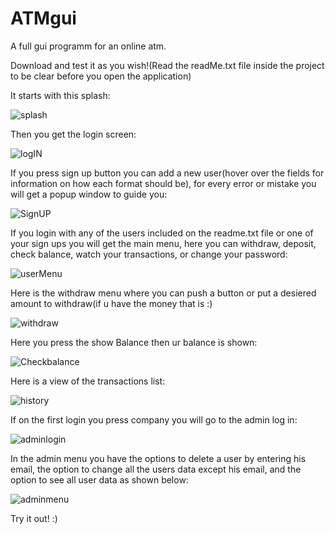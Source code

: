 # ATMgui
A full gui programm for an online atm.

Download and test it as you wish!(Read the readMe.txt file inside the project to be clear before you open the application)


It starts with this splash:

![splash](https://user-images.githubusercontent.com/64254074/153308238-a3a12a2c-10a8-4761-b5ae-3d96ad4948e8.png)

Then you get the login screen:

![logIN](https://user-images.githubusercontent.com/64254074/153308402-3c0c6a2c-39b6-42e7-8ce5-00d9b80c3a74.png)

If you press sign up button you can add a new user(hover over the fields for information on how each format should be),
for every error or mistake you will get a popup window to guide you:

![SignUP](https://user-images.githubusercontent.com/64254074/153308456-18bc6ce9-6f5b-41b0-8743-7fef610d406a.png)

If you login with any of the users included on the readme.txt file or one of your sign ups you will get the main menu,
here you can withdraw, deposit, check balance, watch your transactions, or change your password:

![userMenu](https://user-images.githubusercontent.com/64254074/153308473-808e9342-c472-49d5-b76e-ce909ab837ce.png)

Here is the withdraw menu where you can push a button or put a desiered amount to withdraw(if u have the money that is :)

![withdraw](https://user-images.githubusercontent.com/64254074/153308488-cbab0708-7f3b-44fc-9af7-ba6e564aee91.png)

Here you press the show Balance then ur balance is shown:

![Checkbalance](https://user-images.githubusercontent.com/64254074/153308504-f699a29c-cd4d-43e4-876c-59d38da725e7.png)

Here is a view of the transactions list:

![history](https://user-images.githubusercontent.com/64254074/153308510-852a1145-1bdb-4cb9-a41b-1299f21738b5.png)

If on the first login you press company you will go to the admin log in:

![adminlogin](https://user-images.githubusercontent.com/64254074/153308520-c9a47227-7453-444a-909e-f0f24828a831.png)

In the admin menu you have the options to delete a user by entering his email, the option to change all the users data except his email,
and the option to see all user data as shown below:

![adminmenu](https://user-images.githubusercontent.com/64254074/153308522-4fa60e8a-ba13-4dba-a720-2cb4b5b236d5.png)

Try it out! :)
